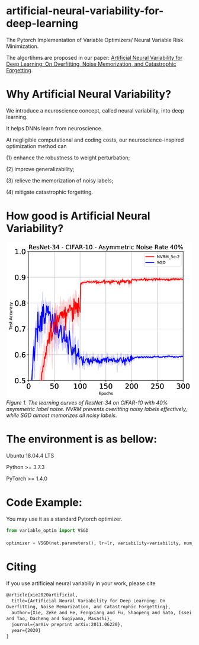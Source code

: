 # artificial-neural-variability-for-deep-learning

The Pytorch Implementation of Variable Optimizers/ Neural Variable Risk Minimization. 

The algortihms are proposed in our paper: 
[Artificial Neural Variability for Deep Learning: On Overfitting, Noise Memorization, and Catastrophic Forgetting](https://arxiv.org/abs/2011.06220).


# Why Artificial Neural Variability?

We introduce a neuroscience concept, called neural variability, into deep learning. 

It helps DNNs learn from neuroscience.

At negligible computational and coding costs, our neuroscience-inspired optimization method can 

(1) enhance the robustness to weight perturbation;

(2) improve generalizability;

(3) relieve the memorization of noisy labels;

(4) mitigate catastrophic forgetting.


# How good is Artificial Neural Variability?

![The learning curves of ResNet-34 on CIFAR-10 with 40% asymmetric label noise. NVRM prevents overitting noisy labels effectively, while SGD almost memorizes all noisy labels.](/figure/CIFAR10_acc_resnet34_LabelNoise40.png?raw=true "Title")
*Figure 1. The learning curves of ResNet-34 on CIFAR-10 with 40% asymmetric label noise. NVRM prevents overitting noisy labels effectively, while SGD almost memorizes all noisy labels.*

# The environment is as bellow:

Ubuntu 18.04.4 LTS

Python >= 3.7.3 

PyTorch >= 1.4.0



# Code Example: 

You may use it as a standard Pytorch optimizer.

```python
from variable_optim import VSGD

optimizer = VSGD(net.parameters(), lr=lr, variability=variability, num_iters=num_iters, weight_decay=weight_decay)
```

# Citing

If you use artificieal neural variabiliy in your work, please cite

```
@article{xie2020artificial,
  title={Artificial Neural Variability for Deep Learning: On Overfitting, Noise Memorization, and Catastrophic Forgetting},
  author={Xie, Zeke and He, Fengxiang and Fu, Shaopeng and Sato, Issei and Tao, Dacheng and Sugiyama, Masashi},
  journal={arXiv preprint arXiv:2011.06220},
  year={2020}
}
```

